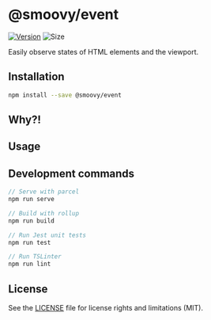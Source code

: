# @smoovy/event
[![Version](https://flat.badgen.net/npm/v/@smoovy/event)](https://www.npmjs.com/package/@smoovy/event) ![Size](https://flat.badgen.net/bundlephobia/minzip/@smoovy/event)

Easily observe states of HTML elements and the viewport.

## Installation
```sh
npm install --save @smoovy/event
```

## Why?!


## Usage


## Development commands
```js
// Serve with parcel
npm run serve

// Build with rollup
npm run build

// Run Jest unit tests
npm run test

// Run TSLinter
npm run lint
```

## License
See the [LICENSE](../../LICENSE) file for license rights and limitations (MIT).

